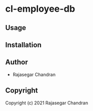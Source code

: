 # cl-employee-db



## Usage

## Installation

## Author

* Rajasegar Chandran

## Copyright

Copyright (c) 2021 Rajasegar Chandran

